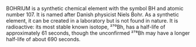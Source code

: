 BOHRIUM is a synthetic chemical element with the symbol BH and atomic number 107. It is named after Danish physicist Niels Bohr. As a synthetic element, it can be created in a laboratory but is not found in nature. It is radioactive: its most stable known isotope, ²⁷⁰Bh, has a half-life of approximately 61 seconds, though the unconfirmed ²⁷⁸Bh may have a longer half-life of about 690 seconds.
